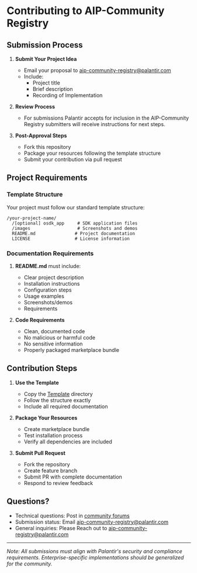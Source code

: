 # Contributing to AIP-Community Registry

## Submission Process

1. **Submit Your Project Idea**
    - Email your proposal to aip-community-registry@palantir.com
    - Include:
        - Project title
        - Brief description
        - Recording of Implementation

2. **Review Process**
    - For submissions Palantir accepts for inclusion in the AIP-Community Registry submitters will receive instructions for next steps.

3. **Post-Approval Steps**
    - Fork this repository
    - Package your resources following the template structure
    - Submit your contribution via pull request

## Project Requirements

### Template Structure
Your project must follow our standard template structure:
```
/your-project-name/
  /[optional] osdk_app     # SDK application files
  /images                  # Screenshots and demos
  README.md               # Project documentation
  LICENSE                 # License information
```

### Documentation Requirements
1. **README.md** must include:
    - Clear project description
    - Installation instructions
    - Configuration steps
    - Usage examples
    - Screenshots/demos
    - Requirements

2. **Code Requirements**
    - Clean, documented code
    - No malicious or harmful code
    - No sensitive information
    - Properly packaged marketplace bundle

## Contribution Steps

1. **Use the Template**
    - Copy the [Template](Template) directory
    - Follow the structure exactly
    - Include all required documentation

2. **Package Your Resources**
    - Create marketplace bundle
    - Test installation process
    - Verify all dependencies are included

3. **Submit Pull Request**
    - Fork the repository
    - Create feature branch
    - Submit PR with complete documentation
    - Respond to review feedback


## Questions?

- Technical questions: Post in [community forums](https://community.palantir.com)
- Submission status: Email aip-community-registry@palantir.com
- General inquiries: Please Reach out to aip-community-registry@palantir.com

---

*Note: All submissions must align with Palantir's security and compliance requirements. Enterprise-specific implementations should be generalized for the community.*
